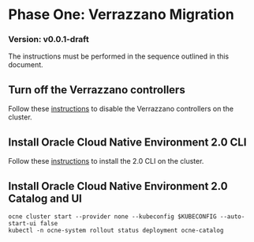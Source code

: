 # Phase One: Verrazzano Migration

### Version: v0.0.1-draft

The instructions must be performed in the sequence outlined in this document.

## Turn off the Verrazzano controllers

Follow these [instructions](./disable-verrazzano.md) to disable the Verrazzano controllers on the cluster.

## Install Oracle Cloud Native Environment 2.0 CLI

Follow these [instructions](https://docs.oracle.com/en/operating-systems/olcne/2.0/cli/ocne_install_task.html#ocne_install) to install the 2.0 CLI on the cluster.

## Install Oracle Cloud Native Environment 2.0 Catalog and UI

```text
ocne cluster start --provider none --kubeconfig $KUBECONFIG --auto-start-ui false
kubectl -n ocne-system rollout status deployment ocne-catalog
```